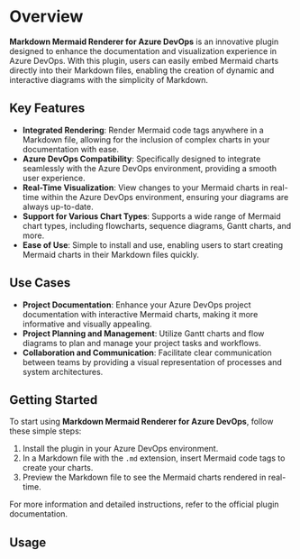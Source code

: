 # Overview

**Markdown Mermaid Renderer for Azure DevOps** is an innovative plugin designed to enhance the documentation and visualization experience in Azure DevOps. With this plugin, users can easily embed Mermaid charts directly into their Markdown files, enabling the creation of dynamic and interactive diagrams with the simplicity of Markdown.

## Key Features

- **Integrated Rendering**: Render Mermaid code tags anywhere in a Markdown file, allowing for the inclusion of complex charts in your documentation with ease.
- **Azure DevOps Compatibility**: Specifically designed to integrate seamlessly with the Azure DevOps environment, providing a smooth user experience.
- **Real-Time Visualization**: View changes to your Mermaid charts in real-time within the Azure DevOps environment, ensuring your diagrams are always up-to-date.
- **Support for Various Chart Types**: Supports a wide range of Mermaid chart types, including flowcharts, sequence diagrams, Gantt charts, and more.
- **Ease of Use**: Simple to install and use, enabling users to start creating Mermaid charts in their Markdown files quickly.

## Use Cases

- **Project Documentation**: Enhance your Azure DevOps project documentation with interactive Mermaid charts, making it more informative and visually appealing.
- **Project Planning and Management**: Utilize Gantt charts and flow diagrams to plan and manage your project tasks and workflows.
- **Collaboration and Communication**: Facilitate clear communication between teams by providing a visual representation of processes and system architectures.

## Getting Started

To start using **Markdown Mermaid Renderer for Azure DevOps**, follow these simple steps:

1. Install the plugin in your Azure DevOps environment.
2. In a Markdown file with the `.md` extension, insert Mermaid code tags to create your charts.
3. Preview the Markdown file to see the Mermaid charts rendered in real-time.

For more information and detailed instructions, refer to the official plugin documentation.


## Usage

